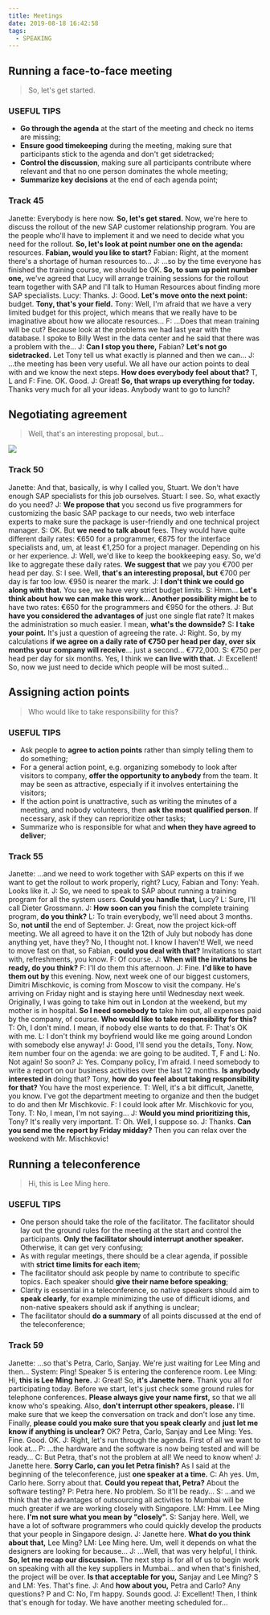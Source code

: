 ```yaml
---
title: Meetings
date: 2019-08-18 16:42:58
tags:
  - SPEAKING
---
```

## Running a face-to-face meeting
> So, let's get started.

### USEFUL TIPS
- **Go through the agenda** at the start of the meeting and check no items are missing;
- **Ensure good timekeeping** during the meeting, making sure that participants stick to the agenda and don't get sidetracked;
- **Control the discussion**, making sure all participants contribute where relevant and that no one person dominates the whole meeting;
- **Summarize key decisions** at the end of each agenda point;
<!--more-->

### Track 45
Janette: Everybody is here now. **So, let's get stared.** Now, we're here to discuss the rollout of the new SAP customer relationship program. You are the people who'll have to implement it and we need to decide what you need for the rollout. **So, let's look at point number one on the agenda:** resources. **Fabian, would you like to start?**
Fabian: Right, at the moment there's a shortage of human resources to...
J: ...so by the time everyone has finished the training course, we should be OK. **So, to sum up point number one,** we've agreed that Lucy will arrange training sessions for the rollout team together with SAP and I'll talk to Human Resources about finding more SAP specialists.
Lucy: Thanks.
J: Good. **Let's move onto the next point:** budget. **Tony, that's your field.**
Tony: Well, I'm afraid that we have a very limited budget for this project, which means that we really have to be imaginative about how we allocate resources...
F: ...Does that mean training will be cut? Because look at the problems we had last year with the database. I spoke to Billy West in the data center and he said that there was a problem with the...
J: **Can I stop you there,** Fabian? **Let's not go sidetracked.** Let Tony tell us what exactly is planned and then we can...
J: ...the meeting has been very useful. We all have our action points to deal with and we know the next steps. **How does everybody feel about that?**
T, L and F: Fine. OK. Good.
J: Great! **So, that wraps up everything for today.** Thanks very much for all your ideas. Anybody want to go to lunch?

## Negotiating agreement
> Well, that's an interesting proposal, but...

![](https://raw.githubusercontent.com/necusjz/mPOST/master/SPEAKING/01.jpg)
### Track 50
Janette: And that, basically, is why I called you, Stuart. We don't have enough SAP specialists for this job ourselves.
Stuart: I see. So, what exactly do you need?
J: **We propose that** you second us five programmers for customizing the basic SAP package to our needs, two web interface experts to make sure the package is user-friendly and one technical project manager.
S: OK. But **we need to talk about** fees. They would have quite different daily rates: €650 for a programmer, €875 for the interface specialists and, um, at least €1,250 for a project manager. Depending on his or her experience.
J: Well, we'd like to keep the bookkeeping easy. So, we'd like to aggregate these daily rates. **We suggest that** we pay you €700 per head per day.
S: I see. Well, **that's an interesting proposal, but** €700 per day is far too low. €950 is nearer the mark.
J: **I don't think we could go along with that.** You see, we have very strict budget limits.
S: Hmm... **Let's think about how we can make this work... Another possibility might be** to have two rates: €650 for the programmers and €950 for the others.
J: But **have you considered the advantages of** just one single flat rate? It makes the administration so much easier. I mean, **what's the downside?**
S: **I take your point.** It's just a question of agreeing the rate.
J: Right. So, by my calculations **if we agree on a daily rate of €750 per head per day, over six months your company will receive**... just a second... €772,000.
S: €750 per head per day for six months. Yes, I think we **can live with that.**
J: Excellent! So, now we just need to decide which people will be most suited...

## Assigning action points
> Who would like to take responsibility for this?

### USEFUL TIPS
- Ask people to **agree to action points** rather than simply telling them to do something;
- For a general action point, e.g. organizing somebody to look after visitors to company, **offer the opportunity to anybody** from the team. It may be seen as attractive, especially if it involves entertaining the visitors;
- If the action point is unattractive, such as writing the minutes of a meeting, and nobody volunteers, then **ask the most qualified person**. If necessary, ask if they can reprioritize other tasks;
- Summarize who is responsible for what and **when they have agreed to deliver**;

### Track 55
Janette: ...and we need to work together with SAP experts on this if we want to get the rollout to work properly, right?
Lucy, Fabian and Tony: Yeah. Looks like it.
J: So, we need to speak to SAP about running a training program for all the system users. **Could you handle that,** Lucy?
L: Sure, I'll call Dieter Grossmann.
J: **How soon can you** finish the complete training program, **do you think?**
L: To train everybody, we'll need about 3 months. So, **not until** the end of September.
J: Great, now the project kick-off meeting. We all agreed to have it on the 12th of July but nobody has done anything yet, have they? No, I thought not. I know I haven't! Well, we need to move fast on that, so Fabian, **could you deal with that?** Invitations to start with, refreshments, you know.
F: Of course.
J: **When will the invitations be ready, do you think?**
F: I'll do them this afternoon.
J: Fine. **I'd like to have them out by** this evening. Now, next week one of our biggest customers, Dimitri Mischkovic, is coming from Moscow to visit the company. He's arriving on Friday night and is staying here until Wednesday next week. Originally, I was going to take him out in London at the weekend, but my mother is in hospital. **So I need somebody to** take him out, all expenses paid by the company, of course. **Who would like to take responsibility for this?**
T: Oh, I don't mind. I mean, if nobody else wants to do that.
F: That's OK with me.
L: I don't think my boyfriend would like me going around London with somebody else anyway!
J: Good, I'll send you the details, Tony. Now, item number four on the agenda: we are going to be audited.
T, F and L: No. Not again! So soon?
J: Yes. Company policy, I'm afraid. I need somebody to write a report on our business activities over the last 12 months. **Is anybody interested in** doing that? Tony, **how do you feel about taking responsibility for that?** You have the most experience.
T: Well, it's a bit difficult, Janette, you know. I've got the department meeting to organize and then the budget to do and then Mr Mischkovic.
F: I could look after Mr. Mischkovic for you, Tony.
T: No, I mean, I'm not saying...
J: **Would you mind prioritizing this,** Tony? It's really very important.
T: Oh. Well, I suppose so.
J: Thanks. **Can you send me the report by Friday midday?** Then you can relax over the weekend with Mr. Mischkovic!

## Running a teleconference
> Hi, this is Lee Ming here.

### USEFUL TIPS
- One person should take the role of the facilitator. The facilitator should lay out the ground rules for the meeting at the start and control the participants. **Only the facilitator should interrupt another speaker.** Otherwise, it can get very confusing;
- As with regular meetings, there should be a clear agenda, if possible with **strict time limits for each item**;
- The facilitator should ask people by name to contribute to specific topics. Each speaker should **give their name before speaking**;
- Clarity is essential in a teleconference, so native speakers should aim to **speak clearly**, for example minimizing the use of difficult idioms, and non-native speakers should ask if anything is unclear;
- The facilitator should **do a summary** of all points discussed at the end of the teleconference;

### Track 59
Janette: ...so that's Petra, Carlo, Sanjay. We're just waiting for Lee Ming and then...
System: Ping! Speaker 5 is entering the conference room.
Lee Ming: Hi, **this is Lee Ming here.**
J: Great! So, **it's Janette here.** Thank you all for participating today. Before we start, let's just check some ground rules for telephone conferences. **Please always give your name first,** so that we all know who's speaking. Also, **don't interrupt other speakers, please.** I'll make sure that we keep the conversation on track and don't lose any time. Finally, **please could you make sure that you speak clearly** and **just let me know if anything is unclear?** OK?
Petra, Carlo, Sanjay and Lee Ming: Yes. Fine. Good. OK.
J: Right, let's run through the agenda. First of all we want to look at...
P: ...the hardware and the software is now being tested and will be ready...
C: But Petra, that's not the problem at all! We need to know when!
J: Janette here. **Sorry Carlo, can you let Petra finish?** As I said at the beginning of the teleconference, just **one speaker at a time.**
C: Ah yes. Um, Carlo here. Sorry about that. **Could you repeat that, Petra?** About the software testing?
P: Petra here. No problem. So it'll be ready...
S: ...and we think that the advantages of outsourcing all activities to Mumbai will be much greater if we are working closely with Singapore.
LM: Hmm. Lee Ming here. **I'm not sure what you mean by "closely".**
S: Sanjay here. Well, we have a lot of software programmers who could quickly develop the products that your people in Singapore design.
J: Janette here. **What do you think about that,** Lee Ming?
LM: Lee Ming here. Um, well it depends on what the designers are looking for because...
J: ...Well, that was very helpful, I think. **So, let me recap our discussion.** The next step is for all of us to begin work on speaking with all the key suppliers in Mumbai... and when that's finished, the project will be over. **Is that acceptable for you,** Sanjay and Lee Ming?
S and LM: Yes. That's fine.
J: And **how about you,** Petra and Carlo? Any questions?
P and C: No, I'm happy. Sounds good.
J: Excellent! Then, I think that's enough for today. We have another meeting scheduled for...
